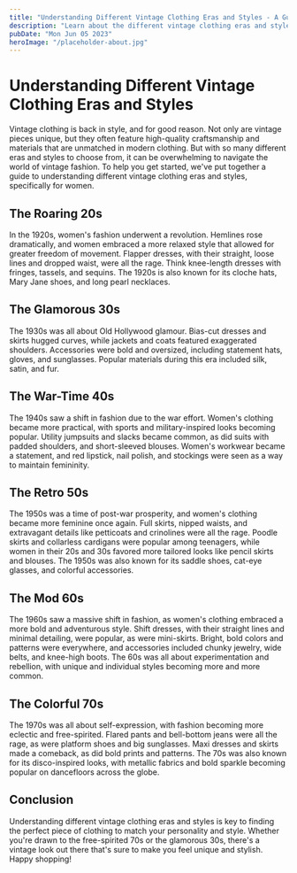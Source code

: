 ```yaml
---
title: "Understanding Different Vintage Clothing Eras and Styles - A Guide for Women"
description: "Learn about the different vintage clothing eras and styles to help you make informed decisions when shopping for women&#39;s vintage clothing. From the roaring 20s to the colorful 70s, we&#39;ve got you covered."
pubDate: "Mon Jun 05 2023"
heroImage: "/placeholder-about.jpg"
---
```


# Understanding Different Vintage Clothing Eras and Styles 

Vintage clothing is back in style, and for good reason. Not only are vintage pieces unique, but they often feature high-quality craftsmanship and materials that are unmatched in modern clothing. But with so many different eras and styles to choose from, it can be overwhelming to navigate the world of vintage fashion. To help you get started, we&#39;ve put together a guide to understanding different vintage clothing eras and styles, specifically for women. 

## The Roaring 20s 

In the 1920s, women&#39;s fashion underwent a revolution. Hemlines rose dramatically, and women embraced a more relaxed style that allowed for greater freedom of movement. Flapper dresses, with their straight, loose lines and dropped waist, were all the rage. Think knee-length dresses with fringes, tassels, and sequins. The 1920s is also known for its cloche hats, Mary Jane shoes, and long pearl necklaces. 

## The Glamorous 30s 

The 1930s was all about Old Hollywood glamour. Bias-cut dresses and skirts hugged curves, while jackets and coats featured exaggerated shoulders. Accessories were bold and oversized, including statement hats, gloves, and sunglasses. Popular materials during this era included silk, satin, and fur. 

## The War-Time 40s 

The 1940s saw a shift in fashion due to the war effort. Women&#39;s clothing became more practical, with sports and military-inspired looks becoming popular. Utility jumpsuits and slacks became common, as did suits with padded shoulders, and short-sleeved blouses. Women&#39;s workwear became a statement, and red lipstick, nail polish, and stockings were seen as a way to maintain femininity. 

## The Retro 50s 

The 1950s was a time of post-war prosperity, and women&#39;s clothing became more feminine once again. Full skirts, nipped waists, and extravagant details like petticoats and crinolines were all the rage. Poodle skirts and collarless cardigans were popular among teenagers, while women in their 20s and 30s favored more tailored looks like pencil skirts and blouses. The 1950s was also known for its saddle shoes, cat-eye glasses, and colorful accessories. 

## The Mod 60s 

The 1960s saw a massive shift in fashion, as women&#39;s clothing embraced a more bold and adventurous style. Shift dresses, with their straight lines and minimal detailing, were popular, as were mini-skirts. Bright, bold colors and patterns were everywhere, and accessories included chunky jewelry, wide belts, and knee-high boots. The 60s was all about experimentation and rebellion, with unique and individual styles becoming more and more common. 

## The Colorful 70s 

The 1970s was all about self-expression, with fashion becoming more eclectic and free-spirited. Flared pants and bell-bottom jeans were all the rage, as were platform shoes and big sunglasses. Maxi dresses and skirts made a comeback, as did bold prints and patterns. The 70s was also known for its disco-inspired looks, with metallic fabrics and bold sparkle becoming popular on dancefloors across the globe. 

## Conclusion 

Understanding different vintage clothing eras and styles is key to finding the perfect piece of clothing to match your personality and style. Whether you&#39;re drawn to the free-spirited 70s or the glamorous 30s, there&#39;s a vintage look out there that&#39;s sure to make you feel unique and stylish. Happy shopping!